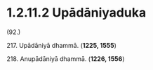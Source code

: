 # 1.2.11.2 Upādāniyaduka

(92.)

217\. Upādāniyā dhammā. (**1225, 1555**)

218\. Anupādāniyā dhammā. (**1226, 1556**)
